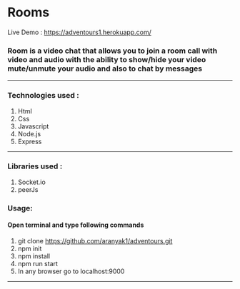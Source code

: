 # Rooms

Live Demo : <a href="https://adventours1.herokuapp.com" target="_blank">https://adventours1.herokuapp.com/</a>

### Room is a video chat that allows you to join a room call with video and audio with the ability to show/hide your video mute/unmute your audio and also to chat by messages 

---

### Technologies used :

1. Html
1. Css
1. Javascript
1. Node.js
1. Express
---

### Libraries used :

1. Socket.io
1. peerJs

### Usage:

#### Open terminal and type following commands
1. git clone https://github.com/aranyak1/adventours.git
1. npm init
1. npm install
1. npm run start
1. In any browser go to localhost:9000
---
